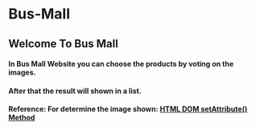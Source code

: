 # Bus-Mall

## Welcome To Bus Mall

#### In Bus Mall Website you can choose the products by voting on the images.

#### After that the result will shown in a list.

#### Reference: For determine the image shown: [HTML DOM setAttribute() Method](https://www.w3schools.com/jsref/met_element_setattribute.asp)

